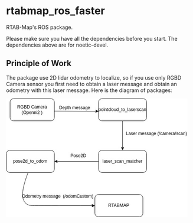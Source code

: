 # rtabmap_ros_faster
RTAB-Map's ROS package.

Please make sure you have all the dependencies before you start. The dependencies above are for noetic-devel. 

## Principle of Work

The package use 2D lidar odometry to localize, so if you use only RGBD Camera sensor you first need to obtain a laser message and obtain an odometry with this laser message.
Here is the diagram of packages:

![diagram](images/diagram.jpeg)
